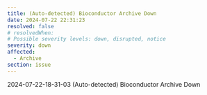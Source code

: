 ```yaml
---
title: (Auto-detected) Bioconductor Archive Down
date: 2024-07-22 22:31:23
resolved: false
# resolvedWhen: 
# Possible severity levels: down, disrupted, notice
severity: down
affected:
  - Archive
section: issue
---
```


2024-07-22-18-31-03 (Auto-detected) Bioconductor Archive Down

